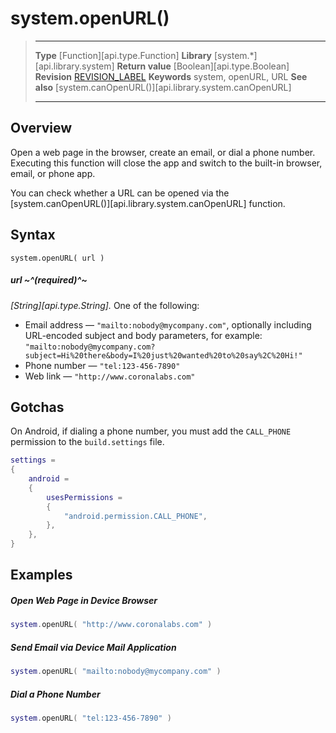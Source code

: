 # system.openURL()

> --------------------- ------------------------------------------------------------------------------------------
> __Type__              [Function][api.type.Function]
> __Library__           [system.*][api.library.system]
> __Return value__      [Boolean][api.type.Boolean]
> __Revision__          [REVISION_LABEL](REVISION_URL)
> __Keywords__          system, openURL, URL
> __See also__			[system.canOpenURL()][api.library.system.canOpenURL]
> --------------------- ------------------------------------------------------------------------------------------


## Overview

Open a web page in the browser, create an email, or dial a phone number. Executing this function will close the app and switch to the <nobr>built-in</nobr> browser, email, or phone app.

You can check whether a URL can be opened via the [system.canOpenURL()][api.library.system.canOpenURL] function.

## Syntax

	system.openURL( url )

##### url ~^(required)^~
_[String][api.type.String]._ One of the following:

* Email address — `"mailto:nobody@mycompany.com"`, optionally including <nobr>URL-encoded</nobr> subject and body parameters, for example:<br/>`"mailto:nobody@mycompany.com?subject=Hi%20there&body=I%20just%20wanted%20to%20say%2C%20Hi!"`
* Phone number — `"tel:123-456-7890"`
* Web link — `"http://www.coronalabs.com"`

## Gotchas

On Android, if dialing a phone number, you must add the `CALL_PHONE` permission to the `build.settings` file.

``````lua
settings =
{
	android =
	{
		usesPermissions =
		{
			"android.permission.CALL_PHONE",
		},
	},
}
``````

## Examples

##### Open Web Page in Device Browser

``````lua
system.openURL( "http://www.coronalabs.com" )
``````

##### Send Email via Device Mail Application

``````lua
system.openURL( "mailto:nobody@mycompany.com" )
``````

##### Dial a Phone Number

``````lua
system.openURL( "tel:123-456-7890" )
``````